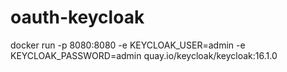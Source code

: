# oauth-keycloak

docker run -p 8080:8080 -e KEYCLOAK_USER=admin -e KEYCLOAK_PASSWORD=admin quay.io/keycloak/keycloak:16.1.0